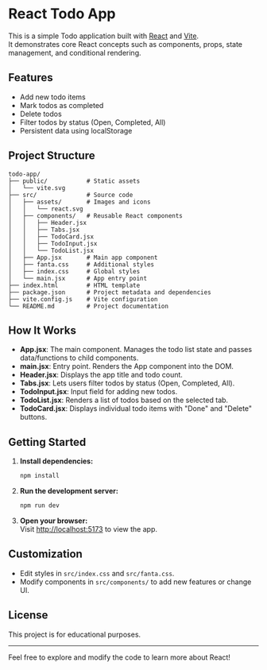 # React Todo App

This is a simple Todo application built with [React](https://react.dev/) and [Vite](https://vitejs.dev/).  
It demonstrates core React concepts such as components, props, state management, and conditional rendering.

## Features

- Add new todo items
- Mark todos as completed
- Delete todos
- Filter todos by status (Open, Completed, All)
- Persistent data using localStorage

## Project Structure

```
todo-app/
├── public/           # Static assets
│   └── vite.svg
├── src/              # Source code
│   ├── assets/       # Images and icons
│   │   └── react.svg
│   ├── components/   # Reusable React components
│   │   ├── Header.jsx
│   │   ├── Tabs.jsx
│   │   ├── TodoCard.jsx
│   │   ├── TodoInput.jsx
│   │   └── TodoList.jsx
│   ├── App.jsx       # Main app component
│   ├── fanta.css     # Additional styles
│   ├── index.css     # Global styles
│   └── main.jsx      # App entry point
├── index.html        # HTML template
├── package.json      # Project metadata and dependencies
├── vite.config.js    # Vite configuration
└── README.md         # Project documentation
```

## How It Works

- **App.jsx**: The main component. Manages the todo list state and passes data/functions to child components.
- **main.jsx**: Entry point. Renders the App component into the DOM.
- **Header.jsx**: Displays the app title and todo count.
- **Tabs.jsx**: Lets users filter todos by status (Open, Completed, All).
- **TodoInput.jsx**: Input field for adding new todos.
- **TodoList.jsx**: Renders a list of todos based on the selected tab.
- **TodoCard.jsx**: Displays individual todo items with "Done" and "Delete" buttons.

## Getting Started

1. **Install dependencies:**
   ```bash
   npm install
   ```

2. **Run the development server:**
   ```bash
   npm run dev
   ```

3. **Open your browser:**  
   Visit [http://localhost:5173](http://localhost:5173) to view the app.

## Customization

- Edit styles in `src/index.css` and `src/fanta.css`.
- Modify components in `src/components/` to add new features or change UI.

## License

This project is for educational purposes.

---

Feel free to explore and modify the code to learn more about React!
